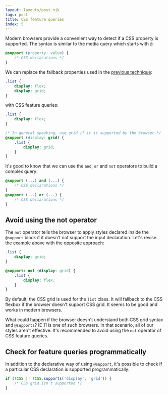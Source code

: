 ```yaml
---
layout: layouts/post.njk
tags: post
title: CSS feature queries
index: 5
---
```


Modern browsers provide a convenient way to detect if a CSS property is supported. The syntax is similar to the media query which starts with `@`:

```css
@support (property: value) {
    /* CSS declarations */
}
```

We can replace the fallback properties used in the [previous technique](/css-fallback-properties):

```css
.list {
    display: flex;
    display: grid;
}
```

with CSS feature queries:

```css
.list {
    display: flex;
}

/* In general speaking, use grid if it is supported by the browser */
@support (display: grid) {
    .list {
        display: grid;
    }
}
```

It's good to know that we can use the `and`, `or` and `not` operators to build a complex query:

```css
@support (...) and (...) {
    /* CSS declarations */
}
@support (...) or (...) {
    /* CSS declarations */
}
```

## Avoid using the not operator

The `not` operator tells the browser to apply styles declared inside the `@support` block if it doesn't not support the input declaration.
Let's revise the example above with the opposite approach:

```css
.list {
    display: grid;
}

@supports not (display: grid) {
    .list {
        display: flex;
    }
}
```

By default, the CSS grid is used for the `list` class. It will fallback to the CSS flexbox if the browser doesn't support CSS grid. It seems to be good and works in modern browsers.

What could happen if the browser doesn't understand both CSS grid syntax and `@supports`? IE 11 is one of such browsers. In that scenario, all of our styles aren't effective.
It's recommended to avoid using the `not` operator of CSS feature queries.

## Check for feature queries programmatically

In addition to the declarative way of using `@support`, it's possible to check if a particular CSS declaration is supported programmatically:

```js
if (!CSS || !CSS.supports('display', 'grid')) {
    /* CSS grid isn't supported */
}
```
